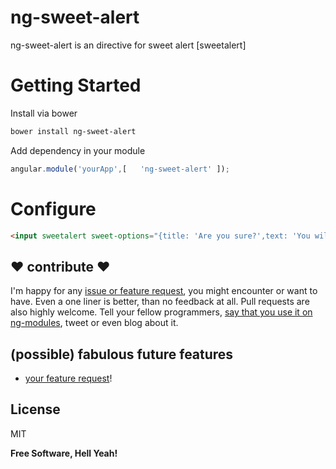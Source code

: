 # ng-sweet-alert

ng-sweet-alert is an directive for sweet alert [sweetalert]

# Getting Started

Install via bower

```sh
bower install ng-sweet-alert
```

Add dependency in your module

```javascript
angular.module('yourApp',[   'ng-sweet-alert' ]); 
```

# Configure

```html
<input sweetalert sweet-options="{title: 'Are you sure?',text: 'You will not be able to recover this imaginary file!',type: 'warning',showCancelButton: true,confirmButtonColor: '#DD6B55',confirmButtonText: 'Yes, delete it!',cancelButtonText: 'No, cancel plx!'}" sweet-confirm-option="{title: 'Deleted!',text: 'Your imaginary file has been deleted.',type: 'success'}" sweet-cancel-option="{title: 'Cancelled!',text: 'Your imaginary file is safe',type: 'error'}" type="submit" name="login-submit" sweet-on-cancel="checkCancel()" sweet-on-confirm="checkConfirm()" id="login-submit" tabindex="4" class="form-control btn btn-login" value="Log In">
```




## ❤ contribute ❤
I'm happy for any [issue or feature request](https://github.com/tushariscoolster/ng-sweet-alert/issues), you might encounter or want to have. Even a one liner is better, than no feedback at all. Pull requests are also highly welcome.  Tell your fellow programmers, [say that you use it on ng-modules](http://ngmodules.org/modules/ng-sweet-alert), tweet or even blog about it.


## (possible) fabulous future features
* [your feature request](https://github.com/tushariscoolster/ng-sweet-alert/issues)!





License
----

MIT


**Free Software, Hell Yeah!**

[john gruber]:http://daringfireball.net/
[@thomasfuchs]:http://twitter.com/thomasfuchs
[1]:http://daringfireball.net/projects/markdown/
[marked]:https://github.com/chjj/marked
[Ace Editor]:http://ace.ajax.org
[node.js]:http://nodejs.org
[Twitter Bootstrap]:http://twitter.github.com/bootstrap/
[keymaster.js]:https://github.com/madrobby/keymaster
[jQuery]:http://jquery.com
[@tjholowaychuk]:http://twitter.com/tjholowaychuk
[express]:http://expressjs.com
[AngularJS]:http://angularjs.org
[Gulp]:http://gulpjs.com
